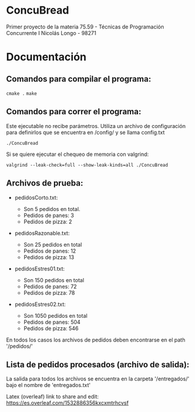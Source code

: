 # ConcuBread
Primer proyecto de la materia 75.59 - Técnicas de Programación Concurrente I
Nicolás Longo - 98271

# Documentación

## Comandos para compilar el programa:

```cmake .```
```make```

## Comandos para correr el programa:

Este ejecutable no recibe parámetros. Utiliza un archivo de configuración para definirlos que se encuentra en /config/ y se llama config.txt

```./ConcuBread```

Si se quiere ejecutar el chequeo de memoria con valgrind:

```valgrind --leak-check=full --show-leak-kinds=all ./ConcuBread```


## Archivos de prueba:
- pedidosCorto.txt:
	-	Son 5 pedidos en total.
	-	Pedidos de panes: 3
	-	Pedidos de pizza: 2

- pedidosRazonable.txt:
	-	Son 25 pedidos en total
	-	Pedidos de panes: 12
	-	Pedidos de pizza: 13

- pedidosEstres01.txt:
	-	Son 150 pedidos en total
	-	Pedidos de panes: 72
	-	Pedidos de pizza: 78

- pedidosEstres02.txt:
	-	Son 1050 pedidos en total
	-	Pedidos de panes: 504
	-	Pedidos de pizza: 546

En todos los casos los archivos de pedidos deben encontrarse en el path '/pedidos/'

## Lista de pedidos procesados (archivo de salida):
La salida para todos los archivos se encuentra en la carpeta '/entregados/' bajo el nombre de 'entregados.txt'


Latex (overleaf) link to share and edit:
https://es.overleaf.com/1532886356kxcxmtrhcvsf
